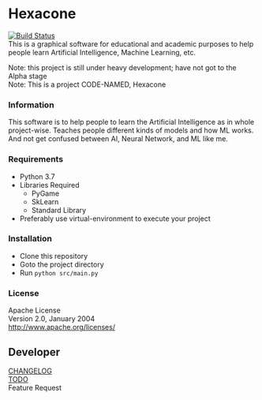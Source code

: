 # Hexacone
[![Build Status](https://travis-ci.org/AndrewShen31/Hexacone.svg?branch=master)](https://travis-ci.org/AndrewShen31/Hexacone)  
This is a graphical software for educational and academic purposes to 
help people learn Artificial Intelligence, Machine Learning, etc.

Note: this project is still under heavy development; have not got to
the Alpha stage  
Note: This is a project CODE-NAMED, Hexacone
### Information
This software is to help people to learn the Artificial Intelligence as
in whole project-wise. Teaches people different kinds of models and how
ML works. And not get confused between AI, Neural Network, and ML like 
me.

### Requirements
* Python 3.7
* Libraries Required
    * PyGame
    * SkLearn
    * Standard Library
* Preferably use virtual-environment to execute your project

### Installation
* Clone this repository
* Goto the project directory
* Run `python src/main.py`

### License
Apache License  
Version 2.0, January 2004  
http://www.apache.org/licenses/  


## Developer
[CHANGELOG](CHANGELOG.md)  
[TODO](CHANGELOG.md)  
Feature Request

